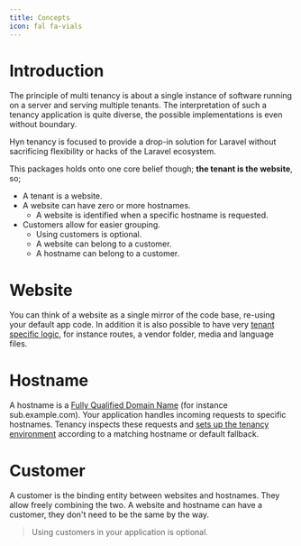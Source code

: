 ```yaml
---
title: Concepts
icon: fal fa-vials
---
```


# Introduction

The principle of multi tenancy is about a single instance of software running
on a server and serving multiple tenants. The interpretation of such a tenancy
application is quite diverse, the possible implementations is even without
boundary.

Hyn tenancy is focused to provide a drop-in solution for Laravel without
sacrificing flexibility or hacks of the Laravel ecosystem.

This packages holds onto one core belief though; **the tenant is the website**, so;

- A tenant is a website.
- A website can have zero or more hostnames.
    - A website is identified when a specific hostname is requested.
- Customers allow for easier grouping.
    - Using customers is optional.
    - A website can belong to a customer.
    - A hostname can belong to a customer.

# Website

You can think of a website as a single mirror of the code base, re-using your default
app code. In addition it is also possible to have very [tenant specific logic][directory-structure], 
for instance routes, a vendor folder, media and language files.

# Hostname

A hostname is a [Fully Qualified Domain Name][fqdn] (for instance sub.example.com).
Your application handles incoming requests to specific hostnames. Tenancy inspects
these requests and [sets up the tenancy environment][identification] according to a 
matching hostname or default fallback.

# Customer

A customer is the binding entity between websites and hostnames. They allow freely
combining the two. A website and hostname can have a customer, they don't need to be
the same by the way.

> Using customers in your application is optional.

[directory-structure]: structure
[fqdn]: https://www.godaddy.com/garage/industry/tech-svcs/it/whats-a-fully-qualified-domain-name-fqdn-and-whats-it-good-for/
[identification]: identification
